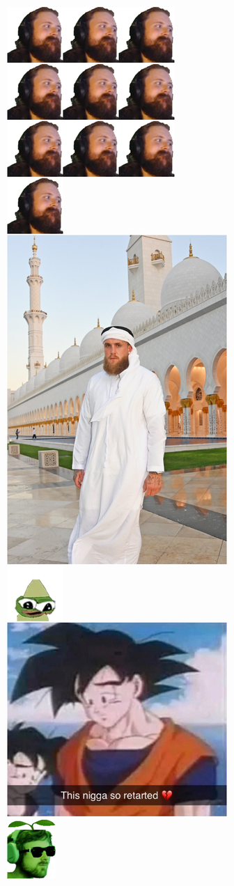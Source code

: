 <img src="9pioyzya5tu71.png"><img src="9pioyzya5tu71.png"><img src="9pioyzya5tu71.png"><img src="9pioyzya5tu71.png"><img src="9pioyzya5tu71.png"><img src="9pioyzya5tu71.png"><img src="9pioyzya5tu71.png"><img src="9pioyzya5tu71.png"><img src="9pioyzya5tu71.png"><img src="9pioyzya5tu71.png">
<img src="GehjmReXwAEgt_o.jpg">
<img src="pepeeja.png">
<img src="F_94ju2WoAAbP11.jpg">
<img src="gqczb5ufv4781.png">
